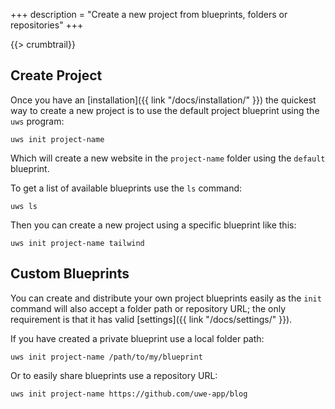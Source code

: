 +++
description = "Create a new project from blueprints, folders or repositories"
+++

{{> crumbtrail}}

## Create Project

Once you have an [installation]({{ link "/docs/installation/" }}) the quickest way to create a new project is to use the default project blueprint using the `uws` program:

```text
uws init project-name
```

Which will create a new website in the `project-name` folder using the `default` blueprint.

To get a list of available blueprints use the `ls` command:

```text
uws ls
```

Then you can create a new project using a specific blueprint like this:


```text
uws init project-name tailwind
```

## Custom Blueprints

You can create and distribute your own project blueprints easily as the `init` command will also accept a folder path or repository URL; the only requirement is that it has valid [settings]({{ link "/docs/settings/" }}).

If you have created a private blueprint use a local folder path:

```text
uws init project-name /path/to/my/blueprint
```

Or to easily share blueprints use a repository URL:


```text
uws init project-name https://github.com/uwe-app/blog
```
